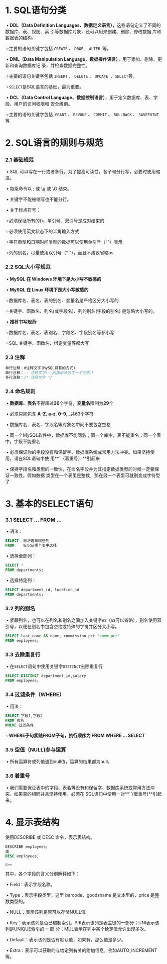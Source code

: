 # 1.	SQL语句分类

​	**•**	**DDL（Data Definition Languages、数据定义语言）**，这些语句定义了不同的数据库、表、视图、索 引等数据库对象，还可以用来创建、删除、修改数据		  库和数据表的结构。

​			৹	主要的语句关键字包括 `CREATE` 、 `DROP`、 `ALTER `等。

​	**•**	**DML（Data Manipulation Language、数据操作语言）**，用于添加、删除、更新和查询数据库记 录，并检查数据完整性。

​			৹	主要的语句关键字包括 `INSERT` 、 `DELETE` 、 `UPDATE `、` SELECT `等。

​		    ৹	`SELECT`是SQL语言的基础，最为重要。

​	**•**	**DCL（Data Control Language、数据控制语言）**，用于定义数据库、表、字段、用户的访问权限和 安全级别。

​			৹	主要的语句关键字包括` GRANT` 、 `REVOKE` 、 `COMMIT` 、 `ROLLBACK` 、 `SAVEPOINT` 等



# 2.	SQL语言的规则与规范

### 2.1	基础规范

​	**•**	SQL 可以写在一行或者多行。为了提高可读性，各子句分行写，必要时使用缩进。

​	**•**	每条命令以 ; 或 \g 或 \G 结束。

​	**•**	关键字不能被缩写也不能分行。

​	**•**	关于标点符号：

​			৹	必须保证所有的()、单引号、双引号是成对结束的

​			৹	必须使用英文状态下的半角输入方式

​			৹	字符串型和日期时间类型的数据可以使用单引号（' '）表示

​			৹	列的别名，尽量使用双引号（" "），而且不建议省略as

### 2.2	SQL大小写规范

​	**•**	**MySQL 在 Windows 环境下是大小写不敏感的**

​	**•**	**MySQL 在 Linux 环境下是大小写敏感的**

​			৹	数据库名、表名、表的别名、变量名是严格区分大小写的.

​			৹	关键字、函数名、列名(或字段名)、列的别名(字段的别名) 是忽略大小写的。

​	**•**	**推荐书写规范:**

​			৹	数据库名、表名、表别名、字段名、字段别名等都小写

​			৹	SQL 关键字、函数名、绑定变量等都大写

### 2.3	注释

```sql
单行注释：#注释文字(MySQL特有的方式)
单行注释：-- 注释文字(--后面必须包含一个空格。)
多行注释：/* 注释文字 */
```

### 2.4	命名规则

​	**•**	**数据库、表名**不得超过**30**个字符，**变量名**限制为**29**个

​	**•**	必须只能包含 **A–Z**, **a–z**, **0–9**, _共63个字符

​	**•**	数据库名、表名、字段名等对象名中间不要包含空格

​	**•**	同一个MySQL软件中，数据库不能同名；同一个库中，表不能重名；同一个表中，字段不能重名

​	**•**	必须保证你的字段没有和保留字、数据库系统或常用方法冲突。如果坚持使用，请在SQL语句中使 			  用**`（着重号）**引起来

​	**•**	保持字段名和类型的一致性，在命名字段并为其指定数据类型的时候一定要保证一致性。假如数据 			  类型在一个表里是整数，那在另一个表里可就别变成字符型了



# 3.	基本的SELECT语句

### 3.1	SELECT ... FROM ...

​	**•**	语法：

```sql
SELECT  标识选择哪些列
FROM    标识从哪个表中选择
```

​	**•**	选择全部列：

```sql
SELECT *
FROM departments;
```

​	**•**	选择特定列：

```sql
SELECT department_id, location_id
FROM departments;
```

### 3.2	列的别名

​	**•**	紧跟列名，也可以在列名和别名之间加入关键字`AS`（`AS`可以省略），别名使用双引号，以便在别名中包含空格或特殊的字符并区分大小写。

```sql
SELECT last_name AS name, commission_pct "comm pct"
FROM employees;
```

### 3.3	去除重复行

​	**•**	在`SELECT`语句中使用关键字`DISTINCT`去除重复行

```sql
SELECT DISTINCT department_id,salary
FROM employees;
```

### 3.4	过滤条件（WHERE）

​	**•**	用法：

```sql
SELECT 字段1,字段2
FROM 表名
WHERE 过滤条件
```

​		৹	**WHERE子句紧随FROM子句，执行顺序为 FROM WHERE ... SELECT**

### 3.5	空值（NULL)参与运算

​	**•**	所有运算符或列值遇到null值，运算的结果都为null。

### 3.6	着重号

​	**•**	我们需要保证表中的字段、表名等没有和保留字、数据库系统或常用方法冲突。如果真的相同并且坚持使用，必须在 SQL语句中使用一对**``(着重号)**引起来。



# 4.	显示表结构

使用DESCRIBE 或 DESC 命令，表示表结构。

```sql
DESCRIBE employees;
或
DESC employees;
```

<img src="https://cdn.jsdelivr.net/gh/1140593732/MyImg/img/1.png" alt="img" style="zoom:50%;" />

其中，各个字段的含义分别解释如下：

​	**•**	Field：表示字段名称。

​	**•**	Type：表示字段类型，这里 barcode、goodsname 是文本型的，price 是整数类型的。

​	**•**	NULL：表示该列是否可以存储NULL值。

​	**•**	Key：表示该列是否已编制索引。PRI表示该列是表主键的一部分；UNI表示该列是UNIQUE索引的一 部		  分；MUL表示在列中某个给定值允许出现多次。

​	**•**	Default：表示该列是否有默认值，如果有，那么值是多少。

​	**•**	Extra：表示可以获取的与给定列有关的附加信息，例如AUTO_INCREMENT等。



